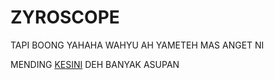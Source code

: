 # ZYROSCOPE
  TAPI BOONG YAHAHA WAHYU AH YAMETEH MAS ANGET NI 


  MENDING [KESINI](https://t.me/bokepterbaru2) DEH BANYAK ASUPAN
